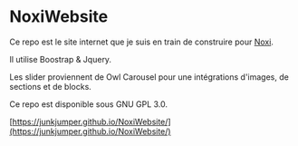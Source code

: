 # NoxiWebsite

Ce repo est le site internet que je suis en train de construire pour [Noxi](https://twitter.com/Noxi1_48).

Il utilise Boostrap & Jquery.

Les slider proviennent de Owl Carousel pour une intégrations d'images, de sections et de blocks.

Ce repo est disponible sous GNU GPL 3.0.

[https://junkjumper.github.io/NoxiWebsite/](https://junkjumper.github.io/NoxiWebsite/)
